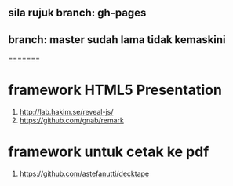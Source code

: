 ## sila rujuk branch: gh-pages
## branch: master sudah lama tidak kemaskini

=======
# framework HTML5 Presentation
1. http://lab.hakim.se/reveal-js/
2. https://github.com/gnab/remark

# framework untuk cetak ke pdf
1. https://github.com/astefanutti/decktape
